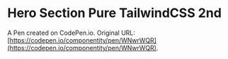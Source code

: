 # Hero Section Pure TailwindCSS 2nd

A Pen created on CodePen.io. Original URL: [https://codepen.io/componentity/pen/WNwrWQR](https://codepen.io/componentity/pen/WNwrWQR).


